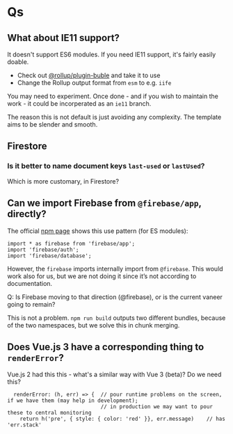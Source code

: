 # Qs

## What about IE11 support?

It doesn't support ES6 modules. If you need IE11 support, it's fairly easily doable.

- Check out [@rollup/plugin-buble](https://github.com/rollup/plugins/tree/master/packages/buble) and take it to use
- Change the Rollup output format from `esm` to e.g. `iife`

You may need to experiment. Once done - and if you wish to maintain the work - it could be incorperated as an `ie11` branch.

The reason this is not default is just avoiding any complexity. The template aims to be slender and smooth.


## Firestore

### Is it better to name document keys `last-used` or `lastUsed`?

Which is more customary, in Firestore?


## Can we import Firebase from `@firebase/app`, directly?

The official [npm page](https://www.npmjs.com/package/firebase) shows this use pattern (for ES modules):

```
import * as firebase from 'firebase/app';
import 'firebase/auth';
import 'firebase/database';
```

However, the `firebase` imports internally import from `@firebase`. This would work also for us, but we are not doing it since it’s not according to documentation.

Q: Is Firebase moving to that direction (@firebase), or is the current vaneer going to remain?

This is not a problem. `npm run build` outputs two different bundles, because of the two namespaces, but we solve this in chunk merging.


## Does Vue.js 3 have a corresponding thing to `renderError`?

Vue.js 2 had this this - what's a similar way with Vue 3 (beta)? Do we need this?

```
  renderError: (h, err) => {  // pour runtime problems on the screen, if we have them (may help in development);
                              // in production we may want to pour these to central monitoring
    return h('pre', { style: { color: 'red' }}, err.message)    // has 'err.stack'
```

